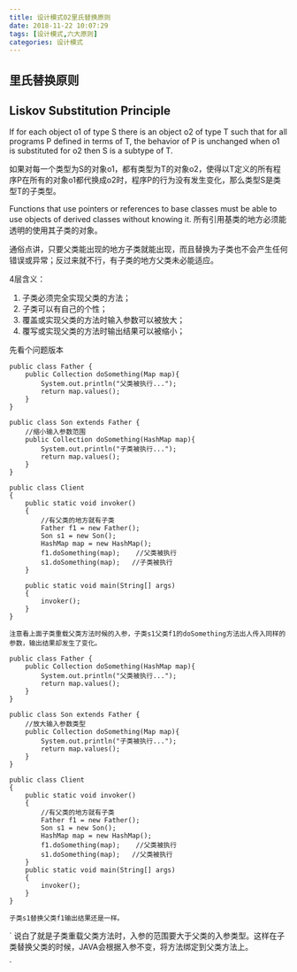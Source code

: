 ```yaml
---
title: 设计模式02里氏替换原则
date: 2018-11-22 10:07:29
tags: [设计模式,六大原则]
categories: 设计模式
---
```



## 里氏替换原则 
## Liskov Substitution Principle  

If for each object o1 of type S there is an object o2 of type T such that for all programs P defined in terms of T, the behavior of P is unchanged when o1 is substituted for o2 then S is a subtype of T.

如果对每一个类型为S的对象o1，都有类型为T的对象o2，使得以T定义的所有程序P在所有的对象o1都代换成o2时，程序P的行为没有发生变化，那么类型S是类型T的子类型。

Functions that use pointers or references to base classes must be able to use objects of derived classes without knowing it.
所有引用基类的地方必须能透明的使用其子类的对象。

通俗点讲，只要父类能出现的地方子类就能出现，而且替换为子类也不会产生任何错误或异常；反过来就不行，有子类的地方父类未必能适应。


4层含义：
1. 子类必须完全实现父类的方法；
2. 子类可以有自己的个性；
3. 覆盖或实现父类的方法时输入参数可以被放大；
4. 覆写或实现父类的方法时输出结果可以被缩小； 

先看个问题版本
```
public class Father {
	public Collection doSomething(Map map){
		System.out.println("父类被执行...");		
		return map.values();
	}
}

public class Son extends Father {
	//缩小输入参数范围
	public Collection doSomething(HashMap map){
		System.out.println("子类被执行...");
		return map.values();
	}
} 

public class Client
{
    public static void invoker()
    {
        //有父类的地方就有子类
        Father f1 = new Father();
        Son s1 = new Son();
        HashMap map = new HashMap();
        f1.doSomething(map);    //父类被执行
        s1.doSomething(map);   //子类被执行
    }

    public static void main(String[] args)
    {
        invoker();
    }
}
```  

`注意看上面子类重载父类方法时候的入参，子类s1父类f1的doSomething方法出人传入同样的参数，输出结果却发生了变化。`

```  
public class Father {
	public Collection doSomething(HashMap map){
		System.out.println("父类被执行...");		
		return map.values();
	}
} 

public class Son extends Father {
	//放大输入参数类型
	public Collection doSomething(Map map){
		System.out.println("子类被执行...");
		return map.values();
	}
} 

public class Client
{
    public static void invoker()
    {
        //有父类的地方就有子类
        Father f1 = new Father();
        Son s1 = new Son();
        HashMap map = new HashMap();
        f1.doSomething(map);    //父类被执行
        s1.doSomething(map);   //父类被执行
    }
    public static void main(String[] args)
    {
        invoker();
    }
}
```  
`子类s1替换父类f1输出结果还是一样。`

`
说白了就是子类重载父类方法时，入参的范围要大于父类的入参类型。这样在子类替换父类的时候，JAVA会根据入参不变，将方法绑定到父类方法上。 

`

